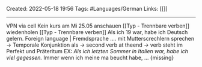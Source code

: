  Created: 2022-05-18 19:56
Tags: #Languages/German 
Links: [[]]
___

VPN via cell
Kein kurs am Mi 25.05
anschauen [[Typ - Trennbare verben]]
wiedenholen [[Typ - Trennbare verben]]
Als ich 19 war, habe ich Deutsch gelern.
Foreign language | Fremdsprache
.... mit Mutterscrechlern sprechen -> Temporale Konjunktion
als -> second verb at theend -> verb steht im Perfekt und Präteritum
EX: *Als ich letzten Sommer in Italien war, habe ich viel gegessen.*
Immer wenn ich meine ma beucht habe, ... {missing}
